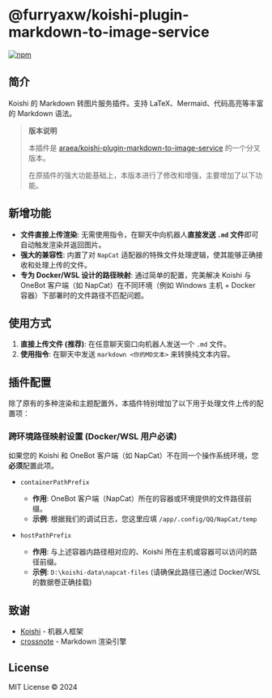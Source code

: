 # @furryaxw/koishi-plugin-markdown-to-image-service

[![npm](https://img.shields.io/npm/v/@furryaxw/koishi-plugin-markdown-to-image-service?style=flat-square)](https://www.npmjs.com/package/@furryaxw/koishi-plugin-markdown-to-image-service)

## 简介

Koishi 的 Markdown 转图片服务插件。支持 LaTeX、Mermaid、代码高亮等丰富的 Markdown 语法。

> **版本说明**
> 
> 本插件是 [araea/koishi-plugin-markdown-to-image-service](https://github.com/araea/koishi-plugin-markdown-to-image-service) 的一个分叉版本。
> 
> 在原插件的强大功能基础上，本版本进行了修改和增强，主要增加了以下功能。

## 新增功能

* **文件直接上传渲染**: 无需使用指令，在聊天中向机器人**直接发送 `.md` 文件**即可自动触发渲染并返回图片。
* **强大的兼容性**: 内置了对 `NapCat` 适配器的特殊文件处理逻辑，使其能够正确接收和处理上传的文件。
* **专为 Docker/WSL 设计的路径映射**: 通过简单的配置，完美解决 Koishi 与 OneBot 客户端（如 NapCat）在不同环境（例如 Windows 主机 + Docker 容器）下部署时的文件路径不匹配问题。

## 使用方式

1.  **直接上传文件 (推荐)**: 在任意聊天窗口向机器人发送一个 `.md` 文件。
2.  **使用指令**: 在聊天中发送 `markdown <你的MD文本>` 来转换纯文本内容。

## 插件配置

除了原有的多种渲染和主题配置外，本插件特别增加了以下用于处理文件上传的配置项：

### 跨环境路径映射设置 (Docker/WSL 用户必读)

如果您的 Koishi 和 OneBot 客户端（如 NapCat）不在同一个操作系统环境，您**必须**配置此项。

* `containerPathPrefix`
    * **作用**: OneBot 客户端（NapCat）所在的容器或环境提供的文件路径前缀。
    * **示例**: 根据我们的调试日志，您这里应填 `/app/.config/QQ/NapCat/temp`

* `hostPathPrefix`
    * **作用**: 与上述容器内路径相对应的、Koishi 所在主机或容器可以访问的路径前缀。
    * **示例**: `D:\koishi-data\napcat-files` (请确保此路径已通过 Docker/WSL 的数据卷正确挂载)

## 致谢

- [Koishi](https://koishi.chat/) - 机器人框架
- [crossnote](https://github.com/shd101wyy/crossnote) - Markdown 渲染引擎

## License

MIT License © 2024
